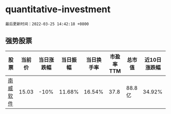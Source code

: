# quantitative-investment

`最后更新时间：2022-03-25 14:42:18 +0800`

## 强势股票

|股票|当前价|当日涨跌幅|当日振幅|当日换手率|市盈率TTM|总市值|近10日涨跌幅|
|----|----|----|----|----|----|----|----|
|[南威软件](https://xueqiu.com/S/SH603636)|15.03|-10%|11.68%|16.54%|37.8|88.8亿|34.92%|
